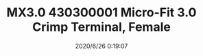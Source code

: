 ﻿---
layout: post 
title: MX3.0 430300001 Micro-Fit 3.0 Crimp Terminal, Female
tags: 
categories: housing-terminal
overview: Micro-Fit 3.0 Crimp Terminal, Female, with Tin (Sn) Plated Phosphor Bronze Contact, 20-24 AWG, Reel
series: MX30
part_number: 430300001
thumb_img: static/202006/334-thumb-20200626082007.jpg
small_img: static/202006/334-20200626082007.jpg
date: 2020/6/26 0:19:07
---



